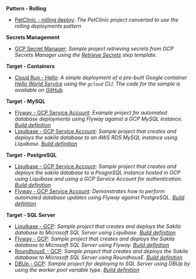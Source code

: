 **Pattern - Rolling**

- <a href="https://samples.octopus.app/app#/Spaces-45/projects/Projects-384/deployments/process" target="_blank">PetClinic - rolling deploy</a>: <i>The PetClinic project converted to use the rolling deployments pattern</i>
    
**Secrets Management**

- <a href="https://samples.octopus.app/app#/Spaces-822/projects/Projects-1703/deployments/process" target="_blank">GCP Secret Manager</a>: <i>Sample project retrieving secrets from GCP Secrets Manager using the [Retrieve Secrets](https://library.octopus.com/step-templates/9f5a9e3c-76b1-462f-972a-ae91d5deaa05/actiontemplate-gcp-secret-manager-retrieve-secrets) step template.</i>
    
**Target - Containers**

- <a href="https://samples.octopus.app/app#/Spaces-103/projects/Projects-1761/deployments/process" target="_blank">Cloud Run - Hello</a>: <i>A simple deployment of a pre-built Google container [Hello World Service](https://cloud.google.com/run/docs/samples/cloudrun-helloworld-service) using the `gcloud` CLI. The code for the sample is available on [GitHub](https://github.com/GoogleCloudPlatform/cloud-run-hello/).</i>
    
**Target - MySQL**

- <a href="https://samples.octopus.app/app#/Spaces-242/projects/Projects-2001/deployments/process" target="_blank">Flyway - GCP Service Account</a>: <i>Example project for automated database deployments using Flyway against a GCP MySQL instance. [Build definition](https://teamcitysample.octopus.com/buildConfiguration/Sakila_BuildFlyway)</i>
- <a href="https://samples.octopus.app/app#/Spaces-242/projects/Projects-2002/deployments/process" target="_blank">Liquibase - GCP Service Account</a>: <i>Sample project that creates and deploys the sakila database to an AWS RDS MySQL instance using Liquibase. [Build definition](https://teamcitysample.octopus.com/buildConfiguration/Sakila_BuildLiquibase)</i>
    
**Target - PostgreSQL**

- <a href="https://samples.octopus.app/app#/Spaces-243/projects/Projects-1941/deployments/process" target="_blank">Liquibase - GCP Service Account</a>: <i>Sample project that creates and deploys the sakila database to a PosgreSQL instance hosted in GCP using Liquibase and using a GCP Service Account for authentication. [Build definition](https://teamcitysample.octopus.com/buildConfiguration/Sakila_BuildLiquibase)</i>
- <a href="https://samples.octopus.app/app#/Spaces-243/projects/Projects-1981/deployments/process" target="_blank">Flyway - GCP Service Account</a>: <i>Demonstrates how to perform automated database updates using Flyway against PostgreSQL. [Build defintion](https://teamcitysample.octopus.com/buildConfiguration/Sakila_BuildFlyway)</i>
    
**Target - SQL Server**

- <a href="https://samples.octopus.app/app#/Spaces-106/projects/Projects-1942/deployments/process" target="_blank">Liquibase - GCP</a>: <i>Sample project that creates and deploys the Sakila database to Microsoft SQL Server using Liquibase. [Build definition](https://teamcitysample.octopus.com/buildConfiguration/Sakila_BuildLiquibase)</i>
- <a href="https://samples.octopus.app/app#/Spaces-106/projects/Projects-1944/deployments/process" target="_blank">Flyway - GCP</a>: <i>Sample project that creates and deploys the Sakila database to Microsoft SQL Server using Flyway. [Build definition](https://teamcitysample.octopus.com/buildConfiguration/Sakila_BuildFlyway)</i>
- <a href="https://samples.octopus.app/app#/Spaces-106/projects/Projects-1945/deployments/process" target="_blank">RoundhousE - GCP</a>: <i>Sample project that creates and deploys the Sakila database to Microsoft SQL Server using RoundhousE. [Build definition](https://teamcitysample.octopus.com/buildConfiguration/Sakila_BuildRoundhouse)</i>
- <a href="https://samples.octopus.app/app#/Spaces-106/projects/Projects-1961/deployments/process" target="_blank">DBUp - GCP</a>: <i>Sample project for deploying to SQL Server using DBUp by using the worker pool variable type. [Build definition](https://teamcitysample.octopus.com/buildConfiguration/Sakila_BuildDBUp)</i>
